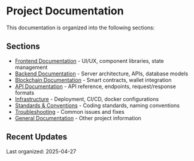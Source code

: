 # Project Documentation

This documentation is organized into the following sections:

## Sections

- [Frontend Documentation](frontend/index.md) - UI/UX, component libraries, state management
- [Backend Documentation](backend/index.md) - Server architecture, APIs, database models
- [Blockchain Documentation](blockchain/index.md) - Smart contracts, wallet integration
- [API Documentation](api/index.md) - API reference, endpoints, request/response formats
- [Infrastructure](infrastructure/index.md) - Deployment, CI/CD, docker configurations
- [Standards & Conventions](standards/index.md) - Coding standards, naming conventions
- [Troubleshooting](troubleshooting/index.md) - Common issues and fixes
- [General Documentation](general/index.md) - Other project information

## Recent Updates

Last organized: 2025-04-27
